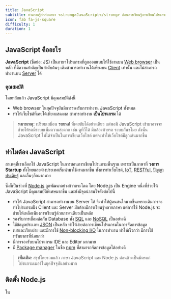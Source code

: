 ```yaml
---
title: JavaScript
subtitle: ทำความรู้จักกับภาษา <strong>JavaScript</strong> ก่อนการเรียนรู้การเขียนโปรแกรมเบื้องต้น
icon: fab fa-js-square
difficulty: 1
duration: 1
---
```


## JavaScript คืออะไร

**JavaScript** (ชื่อย่อ: JS) เป็นภาษาโปรแกรมที่ถูกออกแบบให้ใช้งานบน [Web browser](https://th.wikipedia.org/wiki/เว็บเบราว์เซอร์) เป็นหลัก ที่มีความสำคัญเป็นลำดับต้นๆ เดิมสามารถทำงานได้เพียงบน [Client](https://th.wikipedia.org/wiki/เครื่องลูกข่าย) เท่านั้น และไม่สามารถทำงานบน [Server](https://th.wikipedia.org/wiki/เซิร์ฟเวอร์) ได้ 

### คุณสมบัติ

โดยหลักแล้ว JavaScript มีคุณสมบัติดังนี้

- Web browser ในยุคปัจจุบันมีการรองรับการทำงาน JavaScript ทั้งหมด
- ทำให้เว็บไซต์ที่เคยได้เพียงแสดงผล สามารถทำงาน **เป็นโปรแกรม** ได้

> **หมายเหตุ:** เปรียบเสมือน **รถยนต์** ที่เคยขับได้อย่างเดียว แต่พอมี JavaScript เข้ามาอาจจะช่วยให้รถมีระบบเพิ่มความสะดวก เช่น ดูทีวีได้ มีกล้องท้ายรถ ระบบกันขโมย ดังนั้น JavaScript ไม่ได้จำเป็นในการเขียนเว็บไซต์ แต่จะทำให้เว็บไซต์มีลูกเล่นมากขึ้น

## ทำไมต้อง JavaScript

สาเหตุที่เราเลือกใช้ JavaScript ในการสอนการเขียนโปรแกรมพื้นฐาน เพราะเป็นภาษาที่ **วงการ Startup** ทั้งไทยและต่างประเทศเริ่มนำมาใช้งานมากขึ้น ทั้งการทำเว็บไซต์, [IoT](https://th.wikipedia.org/wiki/อินเทอร์เน็ตของสรรพสิ่ง), [RESTful](https://en.wikipedia.org/wiki/Representational_state_transfer), [ปัญญาประดิษฐ์](https://th.wikipedia.org/wiki/ปัญญาประดิษฐ์) และอื่นๆอีกมากมาย

ซึ่งก็เป็นช่วงที่ [Node.js](https://nodejs.org/) ถูกพัฒนาอย่างก้าวกระโดด โดย Node.js เป็น Engine หนึ่งที่ช่วยให้ JavaScript มีคุณสมบัติพิเศษมากขึ้น และยังมีจุดน่าสนใจดังต่อไปนี้

- ทำให้ JavaScript สามารถทำงานบน Server ได้ จึงทำให้ผู้คนสนใจมากขึ้นเพราะเดิมการจะทำโปรแกรมฝั่ง Client และ Server มักต้องมีการเรียนรู้หลายภาษา แต่การใช้ Node.js จะช่วยให้เหลือเพียงการเรียนรู้ด้วยภาษาเดียวเป็นหลัก
- รองรับการเชื่อมต่อกับ Database ทั้ง [SQL](https://th.wikipedia.org/wiki/ภาษาสอบถามเชิงโครงสร้าง) และ [NoSQL](https://en.wikipedia.org/wiki/NoSQL) เป็นอย่างดี
- ใช้ข้อมูลประเภท [JSON](https://developer.mozilla.org/en-US/docs/Glossary/JSON) เป็นหลัก ทำให้ง่ายต่อการเขียนโปรแกรมในการจัดการข้อมูล
- เบาและเรียบง่าย และมีการใช้ [Non-blocking I/O](https://en.wikipedia.org/wiki/Asynchronous_I/O) ในการทำงาน ทำให้เร็วกว่า มีการใช้ทรัพยากรที่น้อยกว่า
- มีการรองรับบนโปรแกรม IDE และ Editor มากมาย
- มี [Package manager](https://en.wikipedia.org/wiki/Package_manager) ในชื่อ [npm](https://en.wikipedia.org/wiki/Npm_(software)) ที่สามารถจัดการข้อมูลได้อย่างดี

> **เพิ่มเติม:** สรุปโดยรวมแล้ว ภาษา JavaScript และ Node.js ค่อนข้างเป็นมิตรแก่โปรแกรมเมอร์ในยุคปัจจุบันอย่างมาก

## ติดตั้ง Node.js

ใน
